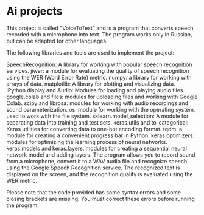 # Ai projects 
This project is called "VoiceToText" and is a program that converts speech recorded with a microphone into text. The program works only in Russian, but can be adapted for other languages.

The following libraries and tools are used to implement the project:

SpeechRecognition: A library for working with popular speech recognition services.
jiwer: a module for evaluating the quality of speech recognition using the WER (Word Error Rate) metric.
numpy: a library for working with arrays of data.
matplotlib: A library for plotting and visualizing data.
IPython.display and Audio: Modules for loading and playing audio files.
google.colab and files: modules for uploading files and working with Google Colab.
scipy and librosa: modules for working with audio recordings and sound parameterization.
os: module for working with the operating system, used to work with the file system.
sklearn.model_selection: A module for separating data into training and test sets.
keras.utils and to_categorical: Keras utilities for converting data to one-hot encoding format.
tqdm: a module for creating a convenient progress bar in Python.
keras.optimizers: modules for optimizing the learning process of neural networks.
keras.models and keras.layers: modules for creating a sequential neural network model and adding layers.
The program allows you to record sound from a microphone, convert it to a WAV audio file and recognize speech using the Google Speech Recognition service. The recognized text is displayed on the screen, and the recognition quality is evaluated using the WER metric.

Please note that the code provided has some syntax errors and some closing brackets are missing. You must correct these errors before running the program.
